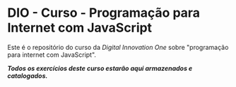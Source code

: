 # DIO - Curso - Programação para Internet com JavaScript

Este é o repositório do curso da *Digital Innovation One* sobre "programação para internet com JavaScript".

***Todos os exercícios deste curso estarão aqui armazenados e catalogados.***


